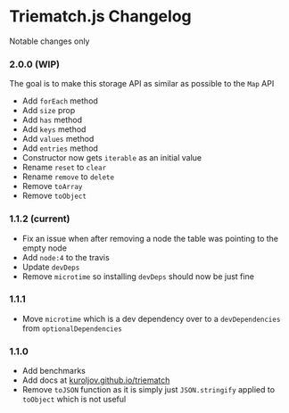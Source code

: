# Triematch.js Changelog

Notable changes only

### 2.0.0 (WIP)

The goal is to make this storage API as similar as possible to the `Map` API

- Add `forEach` method
- Add `size` prop
- Add `has` method
- Add `keys` method
- Add `values` method
- Add `entries` method
- Constructor now gets `iterable` as an initial value
- Rename `reset` to `clear`
- Rename `remove` to `delete`
- Remove `toArray`
- Remove `toObject`

### 1.1.2 (current)

- Fix an issue when after removing a node the table was pointing to the empty node
- Add `node:4` to the travis
- Update `devDeps`
- Remove `microtime` so installing `devDeps` should now be just fine

### 1.1.1

- Move `microtime` which is a dev dependency over to a `devDependencies` from `optionalDependencies`

### 1.1.0

- Add benchmarks
- Add docs at [kuroljov.github.io/triematch](https://kuroljov.github.io/triematch)
- Remove `toJSON` function as it is simply just `JSON.stringify` applied to `toObject` which is not useful
